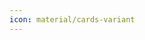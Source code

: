 ```yaml
---
icon: material/cards-variant
---
```

<!-- Placeholder Changelog -->
<!-- Gets autogenerated by the build pipeline. Use the changelog in the project root instead. -->
